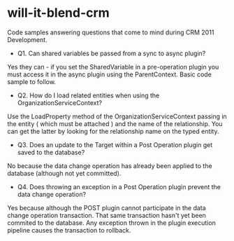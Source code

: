 will-it-blend-crm
=================

Code samples answering questions that come to mind during CRM 2011 Development.

- Q1. Can shared variables be passed from a sync to async plugin?

Yes they can - if you set the SharedVariable in a pre-operation plugin you must access it in the async plugin using the ParentContext.  Basic code sample to follow.

- Q2. How do I load related entities when using the OrganizationServiceContext?

Use the LoadProperty method of the OrganizationServiceContext passing in the entity ( which must be attached ) and the name of the relationship.  You can get the latter by looking for the relationship name on the typed entity. 

- Q3. Does an update to the Target within a Post Operation plugin get saved to the database?

No because the data change operation has already been applied to the database (although not yet committed).

- Q4. Does throwing an exception in a Post Operation plugin prevent the data change operation?

Yes because although the POST plugin cannot participate in the data change operation transaction.  That same transaction hasn't yet been commited to the database.  Any exception thrown in the plugin execution pipeline causes the transaction to rollback.
